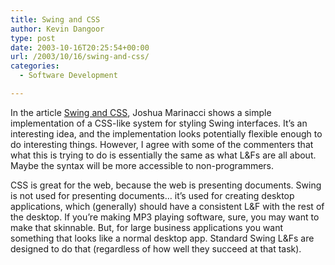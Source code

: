 ```yaml
---
title: Swing and CSS
author: Kevin Dangoor
type: post
date: 2003-10-16T20:25:54+00:00
url: /2003/10/16/swing-and-css/
categories:
  - Software Development

---
```

In the article [Swing and CSS][1], Joshua Marinacci shows a simple implementation of a CSS-like system for styling Swing interfaces. It&#8217;s an interesting idea, and the implementation looks potentially flexible enough to do interesting things. However, I agree with some of the commenters that what this is trying to do is essentially the same as what L&Fs are all about. Maybe the syntax will be more accessible to non-programmers.

CSS is great for the web, because the web is presenting documents. Swing is not used for presenting documents&#8230; it&#8217;s used for creating desktop applications, which (generally) should have a consistent L&F with the rest of the desktop. If you&#8217;re making MP3 playing software, sure, you may want to make that skinnable. But, for large business applications you want something that looks like a normal desktop app. Standard Swing L&Fs are designed to do that (regardless of how well they succeed at that task).

 [1]: http://today.java.net/pub/a/today/2003/10/14/swingcss.html "Swing and CSS"
